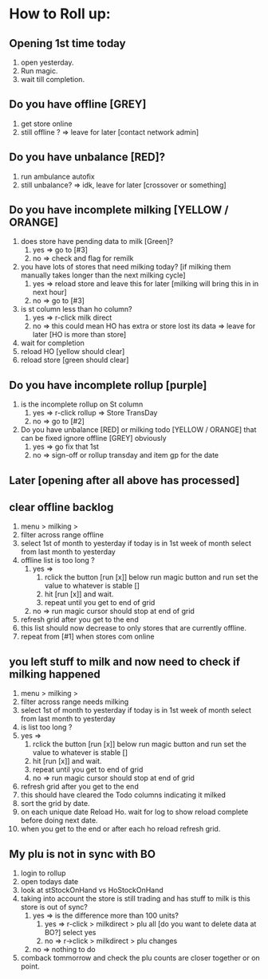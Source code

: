 # How to Roll up:

## Opening 1st time today
1. open yesterday.
2. Run magic.
3. wait till completion.

## Do you have offline [GREY]
1. get store online
2. still offline ? => leave for later [contact network admin]

## Do you have unbalance [RED]?
1. run ambulance autofix
2. still unbalance? => idk, leave for later [crossover or something]

## Do you have incomplete milking [YELLOW / ORANGE]
1. does store have pending data to milk [Green]?
   1. yes => go to [#3]
   2. no => check and flag for remilk
2. you have lots of stores that need milking today? [if milking them manually takes longer than the next milking cycle]
   1. yes => reload store and leave this for later [milking will bring this in in next hour]
   2. no => go to [#3]
3. is st column less than ho column?
   1. yes => r-click milk direct
   2. no => this could mean HO has extra or store lost its data => leave for later [HO is more than store]
4. wait for completion
5. reload HO [yellow should clear]
6. reload store [green should clear]

## Do you have incomplete rollup [purple]
1. is the incomplete rollup on St column
   1. yes => r-click rollup => Store TransDay
   2. no => go to [#2]
2. Do you have unbalance [RED] or milking todo [YELLOW / ORANGE] that can be fixed ignore offline [GREY] obviously
   1. yes => go fix that 1st
   2. no => sign-off or rollup transday and item gp for the date

## Later  [opening after all above has processed]

## clear offline backlog
1. menu > milking >
2. filter across range offline
3. select 1st of month to yesterday if today is in 1st week of month select from last month to yesterday
4. offline list is too long ?
   1. yes =>
      1. rclick the button [run [x]] below run magic button and run set the value to whatever is stable []
      2. hit [run [x]] and wait.
      3. repeat until you get to end of grid
   2. no => run magic cursor should stop at end of grid
5. refresh grid after you get to the end
6. this list should now decrease to only stores that are currently offline.
7. repeat from [#1] when stores com online

## you left stuff to milk and now need to check if milking happened
1. menu > milking >
2. filter across range needs milking
3. select 1st of month to yesterday if today is in 1st week of month select from last month to yesterday
4. is list too long ?
1. yes =>
      1. rclick the button [run [x]] below run magic button and run set the value to whatever is stable []
      2. hit [run [x]] and wait.
      3. repeat until you get to end of grid
   2. no => run magic cursor should stop at end of grid
5. refresh grid after you get to the end
6. this should have cleared the  Todo columns indicating it milked
7. sort the grid by date.
8. on each unique date Reload Ho. wait for log to show reload complete before doing next date.
9. when you get to the end or after each ho reload refresh grid.

## My plu is not in sync with BO
1. login to rollup
2. open todays date
3. look at stStockOnHand vs HoStockOnHand
4. taking into account the store is still trading and has stuff to milk is this store is out of sync?
   1. yes => is the difference more than 100 units?
      1. yes => r-click > milkdirect > plu all [do you want to delete data at BO?] select yes
      2. no => r->click > milkdirect > plu changes
   2. no => nothing to do
5. comback tommorrow and check the plu counts are closer together or on point.
